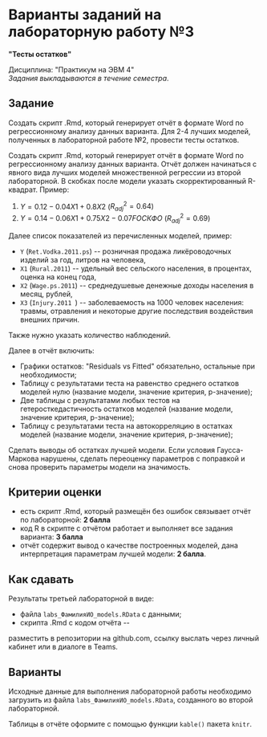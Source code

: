
# Варианты заданий на лабораторную работу №3      

**"Тесты остатков"**    

Дисциплина: "Практикум на ЭВМ 4"     
*Задания выкладываются в течение семестра*.    


## Задание  

Создать скрипт .Rmd, который генерирует отчёт в формате Word по регрессионному анализу данных варианта. Для 2-4 лучших моделей, полученных в лабораторной работе №2, провести тесты остатков.  

Создать скрипт .Rmd, который генерирует отчёт в формате Word по регрессионному анализу данных варианта. Отчёт должен начинаться с явного вида лучших моделей множественной регрессии из второй лабораторной. В скобках после модели указать скорректированный R-квадрат. Пример:    

1. $Y = 0.12 - 0.04 X1 + 0.8 X2$ ($R^2_{adj} = 0.64$)   
2. $Y = 0.14 - 0.06 X1 + 0.75 X2 - 0.07FOСКФО$ ($R^2_{adj} = 0.69$)   

Далее список показателей из перечисленных моделей, пример:   

* `Y` (`Ret.Vodka.2011.ps`) -- розничная продажа ликёроводочных изделий за год, литров на человека,  
* `X1` (`Rural.2011`) -- удельный вес сельского населения, в процентах, оценка на конец года,  
* `X2` (`Wage.ps.2011`) -- среднедушевые денежные доходы населения в месяц, рублей,  
* `X3` (`Injury.2011 `) -- заболеваемость на 1000 человек населения: травмы, отравления и некоторые другие последствия воздействия внешних причин.   

Также нужно указать количество наблюдений.    

Далее в отчёт включить:   

* Графики остатков: "Residuals vs Fitted" обязательно, остальные при необходимости;    
* Таблицу с результатами теста на равенство среднего остатков моделей нулю (название модели, значение критерия, p-значение);   
* Две таблицы с результатами любых тестов на гетеросткедастичность остатков моделей (название модели, значение критерия, p-значение);  
* Таблицу с результатами теста на автокорреляцию в остатках моделей (название модели, значение критерия, p-значение);  

Сделать выводы об остатках лучшей модели. Если условия Гаусса-Маркова нарушены, сделать переоценку параметров с поправкой и снова проверить параметры модели на значимость.     


## Критерии оценки   

 * есть скрипт .Rmd, который размещён без ошибок связывает отчёт по лабораторной: **2 балла**   
 * код R в скрипте с отчётом работает и выполняет все задания варианта: **3 балла**   
 * отчёт содержит вывод о качестве построенных моделей, дана интерпретация параметрам лучшей модели: **2 балла**.   


## Как сдавать  

Результаты третьей лабораторной в виде:  

* файла `labs_ФамилияИО_models.RData` с данными;   
* скрипта .Rmd с кодом отчёта --

разместить в репозитории на github.com, ссылку выслать через личный кабинет или в диалоге в Teams.   


## Варианты     

Исходные данные для выполнения лабораторной работы необходимо загрузить из файла `labs_ФамилияИО_models.RData`, созданного во второй лабораторной.    

Таблицы в отчёте оформите с помощью функции `kable()` пакета `knitr`.   
